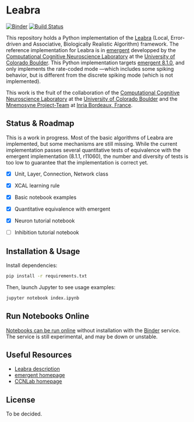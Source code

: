 # Leabra

[![Binder](http://mybinder.org/badge.svg)](https://beta.mybinder.org/v2/gh/benureau/leabra/master)  [![Build Status](https://travis-ci.org/benureau/leabra.svg?branch=master)](https://travis-ci.org/benureau/leabra)

This repository holds a Python implementation of the [Leabra](https://grey.colorado.edu/emergent/index.php/Leabra) (Local, Error-driven and Associative, Biologically Realistic Algorithm) framework. The reference implementation for Leabra is in [emergent](https://grey.colorado.edu/emergent/index.php/Main_Page) developped by the [Computational Cognitive Neuroscience Laboratory](https://grey.colorado.edu/CompCogNeuro/index.php/CCNLab) at the [University of Colorado Boulder](http://www.colorado.edu/). This Python implementation targets [emergent 8.1.0](https://grey.colorado.edu/emergent/index.php/Changes_8.1.0), and only implements the rate-coded mode —which includes some spiking behavior, but is different from the discrete spiking mode (which is not implemented).

This work is the fruit of the collaboration of the [Computational Cognitive Neuroscience Laboratory](https://grey.colorado.edu/CompCogNeuro/index.php/CCNLab) at the [University of Colorado Boulder](http://www.colorado.edu/) and the [Mnemosyne Project-Team]() at [Inria Bordeaux, France](https://www.inria.fr/en/centre/bordeaux).


## Status & Roadmap

This is a work in progress. Most of the basic algorithms of Leabra are implemented, but some mechanisms are
still missing. While the current implementation passes several quantitative tests of equivalence with
the emergent implementation (8.1.1, r11060), the number and diversity of tests is too low to guarantee that
the implementation is correct yet.

- [x] Unit, Layer, Connection, Network class
- [x] XCAL learning rule
- [x] Basic notebook examples
- [x] Quantitative equivalence with emergent
- [x] Neuron tutorial notebook
- [ ] Inhibition tutorial notebook


## Installation & Usage

Install dependencies:
```bash
pip install -r requirements.txt
```

Then, launch Jupyter to see usage examples:
```bash
jupyter notebook index.ipynb
```


## Run Notebooks Online

[Notebooks can be run online](https://beta.mybinder.org/v2/gh/benureau/leabra/master) without installation with the [Binder](http://mybinder.org) service. The service is still experimental, and may be down or unstable.


## Useful Resources

  * [Leabra description](https://grey.colorado.edu/emergent/index.php/Leabra)
  * [emergent homepage](https://grey.colorado.edu/emergent/index.php/Main_Page)
  * [CCNLab homepage](https://grey.colorado.edu/CompCogNeuro/index.php/CCNLab)

## License

To be decided.
